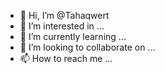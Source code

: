 - 👋 Hi, I’m @Tahaqwert
- 👀 I’m interested in ...
- 🌱 I’m currently learning ...
- 💞️ I’m looking to collaborate on ...
- 📫 How to reach me ...

<!---
Tahaqwert/Tahaqwert is a ✨ special ✨ repository because its `README.md` (this file) appears on your GitHub profile.
You can click the Preview link to take a look at your changes.
--->
